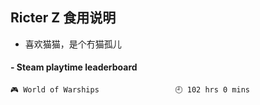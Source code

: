 ## Ricter Z 食用说明
- 喜欢猫猫，是个冇猫孤儿

<!-- steam-box start -->
#### - Steam playtime leaderboard
```text
🎮 World of Warships                 🕘 102 hrs 0 mins
```
<!-- Powered by https://github.com/YouEclipse/steam-box . -->
<!-- steam-box end -->
